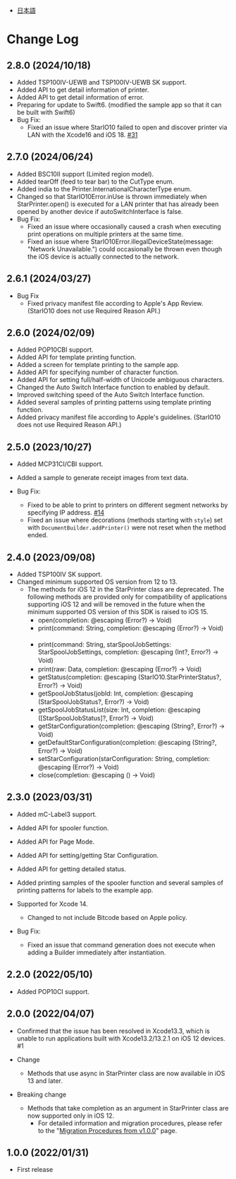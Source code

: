 - [日本語](docs/CHANGELOG_JP.md)

# Change Log

## 2.8.0 (2024/10/18)

* Added TSP100IV-UEWB and TSP100IV-UEWB SK support.
* Added API to get detail information of printer.
* Added API to get detail information of error.
* Preparing for update to Swift6. (modified the sample app so that it can be built with Swift6)
* Bug Fix:
  * Fixed an issue where StarIO10 failed to open and discover printer via LAN with the Xcode16 and iOS 18. [#31](https://github.com/star-micronics/StarXpand-SDK-iOS/issues/31)

## 2.7.0 (2024/06/24)

* Added BSC10II support (Limited region model).
* Added tearOff (feed to tear bar) to the CutType enum.
* Added india to the Printer.InternationalCharacterType enum.
* Changed so that StarIO10Error.inUse is thrown immediately when StarPrinter.open() is executed for a LAN printer that has already been opened by another device if autoSwitchInterface is false.
* Bug Fix:
  * Fixed an issue where occasionally caused a crash when executing print operations on multiple printers at the same time.
  * Fixed an issue where StarIO10Error.illegalDeviceState(message: "Network Unavailable.") could occasionally be thrown even though the iOS device is actually connected to the network.

## 2.6.1 (2024/03/27)

* Bug Fix
  * Fixed privacy manifest file according to Apple's App Review. (StarIO10 does not use Required Reason API.)

## 2.6.0 (2024/02/09)

* Added POP10CBI support.
* Added API for template printing function.
* Added a screen for template printing to the sample app.
* Added API for specifying number of character function.
* Added API for setting full/half-width of Unicode ambiguous characters.
* Changed the Auto Switch Interface function to enabled by default.
* Improved switching speed of the Auto Switch Interface function.
* Added several samples of printing patterns using template printing function.
* Added privacy manifest file according to Apple's guidelines. (StarIO10 does not use Required Reason API.)

## 2.5.0 (2023/10/27)

* Added MCP31CI/CBI support.
* Added a sample to generate receipt images from text data.

* Bug Fix:
  * Fixed to be able to print to printers on different segment networks by specifying IP address. [#14](https://github.com/star-micronics/StarXpand-SDK-iOS/issues/14)
  * Fixed an issue where decorations (methods starting with `style`) set with `DocumentBuilder.addPrinter()` were not reset when the method ended.

## 2.4.0 (2023/09/08)

* Added TSP100IV SK support.
* Changed minimum supported OS version from 12 to 13.
  * The methods for iOS 12 in the StarPrinter class are deprecated. The following methods are provided only for compatibility of applications supporting iOS 12 and will be removed in the future when the minimum supported OS version of this SDK is raised to iOS 15.
    - open(completion: @escaping (Error?) -> Void) 　　
    - print(command: String, completion: @escaping (Error?) -> Void) 　　
    - print(command: String, starSpoolJobSettings: StarSpoolJobSettings, completion: @escaping (Int?, Error?) -> Void) 　　
    - print(raw: Data, completion: @escaping (Error?) -> Void) 　　
    - getStatus(completion: @escaping (StarIO10.StarPrinterStatus?, Error?) -> Void) 　　
    - getSpoolJobStatus(jobId: Int, completion: @escaping (StarSpoolJobStatus?, Error?) -> Void) 　　
    - getSpoolJobStatusList(size: Int, completion: @escaping ([StarSpoolJobStatus]?, Error?) -> Void) 　　
    - getStarConfiguration(completion: @escaping (String?, Error?) -> Void) 　　
    - getDefaultStarConfiguration(completion: @escaping (String?, Error?) -> Void) 　　
    - setStarConfiguration(starConfiguration: String, completion: @escaping (Error?) -> Void) 　　
    - close(completion: @escaping () -> Void)

## 2.3.0 (2023/03/31)

* Added mC-Label3 support.
* Added API for spooler function.
* Added API for Page Mode.
* Added API for setting/getting Star Configuration.
* Added API for getting detailed status.
* Added printing samples of the spooler function and several samples of printing patterns for labels to the example app.
* Supported for Xcode 14.
  * Changed to not include Bitcode based on Apple policy.

* Bug Fix:
  * Fixed an issue that command generation does not execute when adding a Builder immediately after instantiation.

## 2.2.0 (2022/05/10)

* Added POP10CI support.

## 2.0.0 (2022/04/07)

* Confirmed that the issue has been resolved in Xcode13.3, which is unable to run applications built with Xcode13.2/13.2.1 on iOS 12 devices. #1

* Change
    - Methods that use async in StarPrinter class are now available in iOS 13 and later.
* Breaking change
    - Methods that take completion as an argument in StarPrinter class are now supported only in iOS 12.
        - For detailed information and migration procedures, please refer to the "[Migration Procedures from v1.0.0](https://star-m.jp/products/s_print/sdk/starxpand/manual/en/ios-swift/migration/index.html)" page.
      
## 1.0.0 (2022/01/31)

* First release
